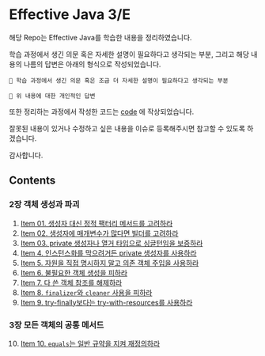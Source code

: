 # Effective Java 3/E
해당 Repo는 Effective Java를 학습한 내용을 정리하였습니다.


학습 과정에서 생긴 의문 혹은 자세한 설명이 필요하다고 생각되는 부분, 그리고 해당 내용의 나름의 답변은 아래의 형식으로 작성되었습니다.
```
🤔 학습 과정에서 생긴 의문 혹은 조금 더 자세한 설명이 필요하다고 생각되는 부분

🤗 위 내용에 대한 개인적인 답변
```

또한 정리하는 과정에서 작성한 코드는 [code](/code) 에 작상되었습니다.

잘못된 내용이 있거나 수정하고 싶은 내용을 이슈로 등록해주시면 참고할 수 있도록 하겠습니다. 

감사합니다.

## Contents
### 2장 객체 생성과 파괴
1. [Item 01. 생성자 대신 정적 팩터리 메서드를 고려하라](item_01.md)
2. [Item 02. 생성자에 매개변수가 많다면 빌더를 고려하라](item_02.md)
3. [Item 03. private 생성자나 열거 타입으로 싱글턴임을 보증하라](item_03.md)
4. [Item 4. 인스턴스화를 막으려거든 private 생성자를 사용하라](item_04.md)
5. [Item 5. 자원을 직접 명시하지 말고 의존 객체 주입을 사용하라](item_05.md)
6. [Item 6. 불필요한 객체 생성을 피하라](item_06.md)
7. [Item 7. 다 쓴 객체 참조를 해제하라](item_07.md)
8. [Item 8. `finalizer`와 `cleaner` 사용을 피하라](item_08.md)
9. [Item 9. try-finally보다는 try-with-resources를 사용하라](item_09.md)

### 3장 모든 객체의 공통 메서드
10. [Item 10. `equals`는 일반 규약을 지켜 재정의하라](item_10.md)